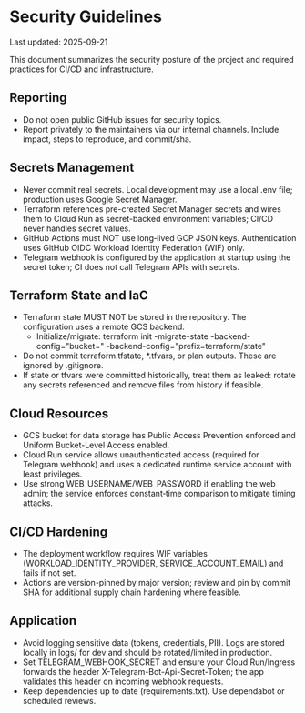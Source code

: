 # Security Guidelines

Last updated: 2025-09-21

This document summarizes the security posture of the project and required practices for CI/CD and infrastructure.

## Reporting
- Do not open public GitHub issues for security topics.
- Report privately to the maintainers via our internal channels. Include impact, steps to reproduce, and commit/sha.

## Secrets Management
- Never commit real secrets. Local development may use a local .env file; production uses Google Secret Manager.
- Terraform references pre-created Secret Manager secrets and wires them to Cloud Run as secret-backed environment variables; CI/CD never handles secret values.
- GitHub Actions must NOT use long‑lived GCP JSON keys. Authentication uses GitHub OIDC Workload Identity Federation (WIF) only.
- Telegram webhook is configured by the application at startup using the secret token; CI does not call Telegram APIs with secrets.

## Terraform State and IaC
- Terraform state MUST NOT be stored in the repository. The configuration uses a remote GCS backend.
  - Initialize/migrate: terraform init -migrate-state -backend-config="bucket=<your-state-bucket>" -backend-config="prefix=terraform/state"
- Do not commit terraform.tfstate, *.tfvars, or plan outputs. These are ignored by .gitignore.
- If state or tfvars were committed historically, treat them as leaked: rotate any secrets referenced and remove files from history if feasible.

## Cloud Resources
- GCS bucket for data storage has Public Access Prevention enforced and Uniform Bucket-Level Access enabled.
- Cloud Run service allows unauthenticated access (required for Telegram webhook) and uses a dedicated runtime service account with least privileges.
- Use strong WEB_USERNAME/WEB_PASSWORD if enabling the web admin; the service enforces constant‑time comparison to mitigate timing attacks.

## CI/CD Hardening
- The deployment workflow requires WIF variables (WORKLOAD_IDENTITY_PROVIDER, SERVICE_ACCOUNT_EMAIL) and fails if not set.
- Actions are version-pinned by major version; review and pin by commit SHA for additional supply chain hardening where feasible.

## Application
- Avoid logging sensitive data (tokens, credentials, PII). Logs are stored locally in logs/ for dev and should be rotated/limited in production.
- Set TELEGRAM_WEBHOOK_SECRET and ensure your Cloud Run/Ingress forwards the header X-Telegram-Bot-Api-Secret-Token; the app validates this header on incoming webhook requests.
- Keep dependencies up to date (requirements.txt). Use dependabot or scheduled reviews.
